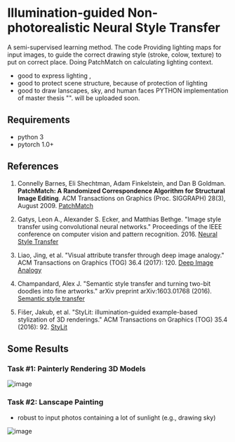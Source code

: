 # Illumination-guided Non-photorealistic Neural Style Transfer

A semi-supervised learning method.
The code Providing lighting maps for input images, to guide the correct drawing style (stroke, colow, texture) to put on correct place.
Doing PatchMatch on 
calculating lighting context.

* good to express lighting , 
* good to protect scene structure, because of protection of lighting
* good to draw lanscapes, sky, and human faces
 PYTHON implementation of master thesis "". will be uploaded soon.

## Requirements

* python 3
* pytorch 1.0+

## References

1. Connelly Barnes, Eli Shechtman, Adam Finkelstein, and Dan B Goldman.
**PatchMatch: A Randomized Correspondence Algorithm for Structural Image Editing**.
ACM Transactions on Graphics (Proc. SIGGRAPH) 28(3), August 2009. [PatchMatch](https://gfx.cs.princeton.edu/pubs/Barnes_2009_PAR/index.php)

2. Gatys, Leon A., Alexander S. Ecker, and Matthias Bethge. "Image style transfer using convolutional neural networks." Proceedings of the IEEE conference on computer vision and pattern recognition. 2016. [Neural Style Transfer](http://openaccess.thecvf.com/content_cvpr_2016/html/Gatys_Image_Style_Transfer_CVPR_2016_paper.html)

3. Liao, Jing, et al. "Visual attribute transfer through deep image analogy." ACM Transactions on Graphics (TOG) 36.4 (2017): 120. [Deep Image Analogy](https://arxiv.org/abs/1705.01088)

4. Champandard, Alex J. "Semantic style transfer and turning two-bit doodles into fine artworks." arXiv preprint arXiv:1603.01768 (2016). [Semantic style transfer]()

5. Fišer, Jakub, et al. "StyLit: illumination-guided example-based stylization of 3D renderings." ACM Transactions on Graphics (TOG) 35.4 (2016): 92. [StyLit](https://dl.acm.org/citation.cfm?id=2925948)

## Some Results

### Task #1: Painterly Rendering 3D Models

![image](https://github.com/jia-yi-chen/Illumination-guided-Neural-Style-Transfer/blob/master/results/2.jpg)

### Task #2: Lanscape Painting

* robust to input photos containing a lot of sunlight (e.g., drawing sky)

![image](https://github.com/jia-yi-chen/Illumination-guided-Neural-Style-Transfer/blob/master/results/1.jpg)
